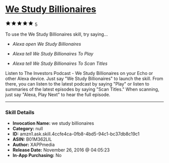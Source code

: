 # [We Study Billionaires](http://alexa.amazon.com/#skills/amzn1.ask.skill.4ccfe4ca-0fb8-4bd5-94c1-bc37db8c19c1)
![5 stars](../../images/ic_star_black_18dp_1x.png)![5 stars](../../images/ic_star_black_18dp_1x.png)![5 stars](../../images/ic_star_black_18dp_1x.png)![5 stars](../../images/ic_star_black_18dp_1x.png)![5 stars](../../images/ic_star_black_18dp_1x.png) 5

To use the We Study Billionaires skill, try saying...

* *Alexa open We Study Billionaires*

* *Alexa tell We Study Billionaires To Play*

* *Alexa tell We Study Billionaires To Scan Titles*

Listen to The Investors Podcast - We Study Billionaires on your Echo or other Alexa device. Just say "We Study Billionaires" to launch the skill. From there, you can listen to the latest podcast by saying "Play" or listen to summaries of the latest episodes by saying "Scan Titles." When scanning, just say "Alexa, Play Next" to hear the full episode.

***

### Skill Details

* **Invocation Name:** we study billionaires
* **Category:** null
* **ID:** amzn1.ask.skill.4ccfe4ca-0fb8-4bd5-94c1-bc37db8c19c1
* **ASIN:** B01M362LIL
* **Author:** XAPPmedia
* **Release Date:** November 26, 2016 @ 04:05:23
* **In-App Purchasing:** No
